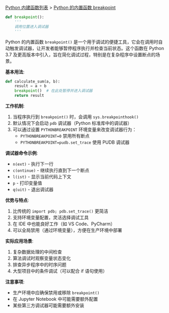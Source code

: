 [Python 内建函数列表](https://xplanc.org/primers/document/zh/02.Python/99.API%20%E5%B8%AE%E5%8A%A9%E6%89%8B%E5%86%8C/00.%E5%86%85%E5%BB%BA%E5%87%BD%E6%95%B0.md) > [Python 的内置函数 breakpoint](https://xplanc.org/primers/document/zh/02.Python/EX.%E5%86%85%E5%BB%BA%E5%87%BD%E6%95%B0/EX.breakpoint.md)

```python
def breakpoint():
    '''
    调用位置进入调试器
    '''
```

Python 的内置函数 `breakpoint()` 是一个用于调试的便捷工具，它会在调用时自动触发调试器，让开发者能够暂停程序执行并检查当前状态。这个函数在 Python 3.7 及更高版本中引入，旨在简化调试过程，特别是在复杂程序中设置断点的场景。

**基本用法**:
```python
def calculate_sum(a, b):
    result = a + b
    breakpoint()  # 在此处暂停并进入调试器
    return result
```

**工作机制**:
1. 当程序执行到 `breakpoint()` 时，会调用 `sys.breakpointhook()`
2. 默认情况下会启动 `pdb` 调试器（Python 标准库中的调试器）
3. 可以通过设置 `PYTHONBREAKPOINT` 环境变量来改变调试器行为：
   - `PYTHONBREAKPOINT=0` 禁用所有断点
   - `PYTHONBREAKPOINT=pudb.set_trace` 使用 PUDB 调试器

**调试器命令示例**:
- `n(ext)` - 执行下一行
- `c(ontinue)` - 继续执行直到下一个断点
- `l(ist)` - 显示当前代码上下文
- `p` - 打印变量值
- `q(uit)` - 退出调试器

**优势与特点**:
1. 比传统的 `import pdb; pdb.set_trace()` 更简洁
2. 支持环境变量配置，灵活选择调试工具
3. 在 IDE 中也能良好工作（如 VS Code、PyCharm）
4. 可以全局禁用（通过环境变量），方便在生产环境中部署

**实际应用场景**:
1. 复杂数据处理的中间检查
2. 算法调试时观察变量状态变化
3. 排查异步程序中的时序问题
4. 大型项目中的条件调试（可以配合 if 语句使用）

**注意事项**:
- 生产环境中应确保禁用或移除 `breakpoint()`
- 在 Jupyter Notebook 中可能需要额外配置
- 某些第三方调试器可能需要额外安装


